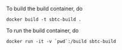 To build the build container, do
```
docker build -t sbtc-build .
```
To run the build container, do
```
docker run -it -v `pwd`:/build sbtc-build
```
